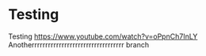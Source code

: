 # Testing
Testing
https://www.youtube.com/watch?v=oPpnCh7InLY
Anotherrrrrrrrrrrrrrrrrrrrrrrrrrrrrrrrrr branch
